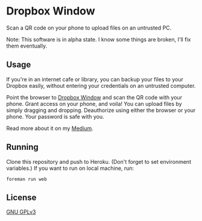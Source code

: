 Dropbox Window
=============

Scan a QR code on your phone to upload files on an untrusted PC.

Note: This software is in alpha state. I know some things are broken, I'll fix them eventually.

Usage
-----

If you're in an internet cafe or library, you can backup your files to your
Dropbox easily, without entering your credentials on an untrusted computer.

Point the browser to [Dropbox Window](https://db.6nok.org) and scan the QR code with your
phone. Grant access on your phone, and voila! You can upload files by simply
dragging and dropping. Deauthorize using either the browser or your phone. 
Your password is safe with you.

Read more about it on my [Medium](https://medium.com/@frontsideair/a-summer-spent-studying-part-ii-c038f87e60de).

Running
-------

Clone this repository and push to Heroku. (Don't forget to set environment
variables.) If you want to run on local machine, run:

```foreman run web```

License
-------

[GNU GPLv3](http://www.gnu.org/copyleft/gpl.html)
